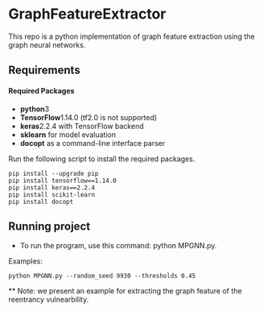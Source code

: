 # GraphFeatureExtractor

This repo is a python implementation of graph feature extraction using the graph neural networks. 


## Requirements

#### Required Packages
* **python**3
* **TensorFlow**1.14.0 (tf2.0 is not supported)
* **keras**2.2.4 with TensorFlow backend
* **sklearn** for model evaluation
* **docopt** as a command-line interface parser 

Run the following script to install the required packages.
```shell
pip install --upgrade pip
pip install tensorflow==1.14.0
pip install keras==2.2.4
pip install scikit-learn
pip install docopt
```

## Running project
* To run the program, use this command: python MPGNN.py.

Examples:
```shell
python MPGNN.py --random_seed 9930 --thresholds 0.45
```

** Note: we present an example for extracting the graph feature of the reentrancy vulnearbility.
